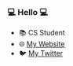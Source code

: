 ### :computer: Hello :computer:


- :books: CS Student
- :globe_with_meridians: [My Website](http://stevent.dev)
- :bird: [My Twitter](http://twitter.com/botprotection)
